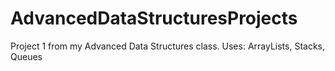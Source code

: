 # AdvancedDataStructuresProjects
Project 1 from my Advanced Data Structures class.
Uses: ArrayLists, Stacks, Queues
